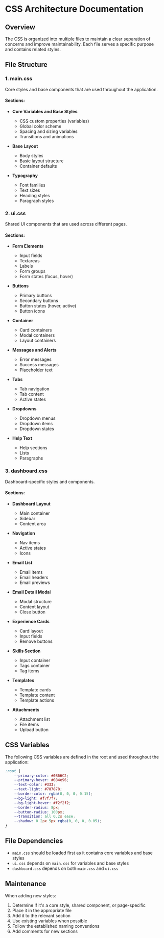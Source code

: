 # CSS Architecture Documentation

## Overview
The CSS is organized into multiple files to maintain a clear separation of concerns and improve maintainability. Each file serves a specific purpose and contains related styles.

## File Structure

### 1. main.css
Core styles and base components that are used throughout the application.

#### Sections:
- **Core Variables and Base Styles**
  - CSS custom properties (variables)
  - Global color scheme
  - Spacing and sizing variables
  - Transitions and animations

- **Base Layout**
  - Body styles
  - Basic layout structure
  - Container defaults

- **Typography**
  - Font families
  - Text sizes
  - Heading styles
  - Paragraph styles

### 2. ui.css
Shared UI components that are used across different pages.

#### Sections:
- **Form Elements**
  - Input fields
  - Textareas
  - Labels
  - Form groups
  - Form states (focus, hover)

- **Buttons**
  - Primary buttons
  - Secondary buttons
  - Button states (hover, active)
  - Button icons

- **Container**
  - Card containers
  - Modal containers
  - Layout containers

- **Messages and Alerts**
  - Error messages
  - Success messages
  - Placeholder text

- **Tabs**
  - Tab navigation
  - Tab content
  - Active states

- **Dropdowns**
  - Dropdown menus
  - Dropdown items
  - Dropdown states

- **Help Text**
  - Help sections
  - Lists
  - Paragraphs

### 3. dashboard.css
Dashboard-specific styles and components.

#### Sections:
- **Dashboard Layout**
  - Main container
  - Sidebar
  - Content area

- **Navigation**
  - Nav items
  - Active states
  - Icons

- **Email List**
  - Email items
  - Email headers
  - Email previews

- **Email Detail Modal**
  - Modal structure
  - Content layout
  - Close button

- **Experience Cards**
  - Card layout
  - Input fields
  - Remove buttons

- **Skills Section**
  - Input container
  - Tags container
  - Tag items

- **Templates**
  - Template cards
  - Template content
  - Template actions

- **Attachments**
  - Attachment list
  - File items
  - Upload button

## CSS Variables
The following CSS variables are defined in the root and used throughout the application:

```css
:root {
    --primary-color: #0B66C2;
    --primary-hover: #084e96;
    --text-color: #333;
    --text-light: #787878;
    --border-color: rgba(0, 0, 0, 0.15);
    --bg-light: #f7f7f7;
    --bg-light-hover: #f2f2f2;
    --border-radius: 8px;
    --button-radius: 100px;
    --transition: all 0.2s ease;
    --shadow: 0 2px 5px rgba(0, 0, 0, 0.05);
}
```


## File Dependencies
- `main.css` should be loaded first as it contains core variables and base styles
- `ui.css` depends on `main.css` for variables and base styles
- `dashboard.css` depends on both `main.css` and `ui.css`

## Maintenance
When adding new styles:
1. Determine if it's a core style, shared component, or page-specific
2. Place it in the appropriate file
3. Add it to the relevant section
4. Use existing variables when possible
5. Follow the established naming conventions
6. Add comments for new sections

